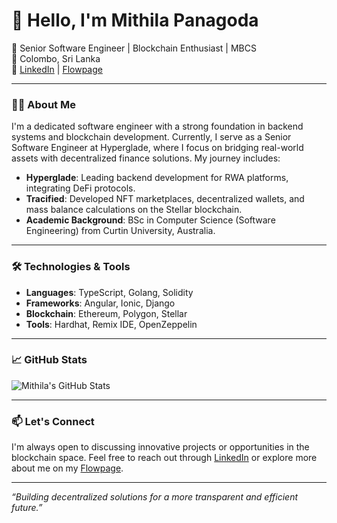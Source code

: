 # 👋 Hello, I'm Mithila Panagoda

🎯 Senior Software Engineer | Blockchain Enthusiast | MBCS  
📍 Colombo, Sri Lanka  
🔗 [LinkedIn](https://www.linkedin.com/in/mithila-panagoda-7b547a15b/) | [Flowpage](https://flow.page/mihtilapanagoda)

---

### 👨‍💻 About Me

I'm a dedicated software engineer with a strong foundation in backend systems and blockchain development. Currently, I serve as a Senior Software Engineer at Hyperglade, where I focus on bridging real-world assets with decentralized finance solutions. My journey includes:

- **Hyperglade**: Leading backend development for RWA platforms, integrating DeFi protocols.
- **Tracified**: Developed NFT marketplaces, decentralized wallets, and mass balance calculations on the Stellar blockchain.
- **Academic Background**: BSc in Computer Science (Software Engineering) from Curtin University, Australia.

---

### 🛠️ Technologies & Tools

- **Languages**: TypeScript, Golang, Solidity
- **Frameworks**: Angular, Ionic, Django
- **Blockchain**: Ethereum, Polygon, Stellar
- **Tools**: Hardhat, Remix IDE, OpenZeppelin

---

### 📈 GitHub Stats

![Mithila's GitHub Stats](https://github-readme-stats.vercel.app/api?username=Mithila-Panagoda&show_icons=true&theme=radical)

---

### 📫 Let's Connect

I'm always open to discussing innovative projects or opportunities in the blockchain space. Feel free to reach out through [LinkedIn](https://www.linkedin.com/in/mithila-panagoda-7b547a15b/) or explore more about me on my [Flowpage](https://flow.page/mihtilapanagoda).

---

*“Building decentralized solutions for a more transparent and efficient future.”*
